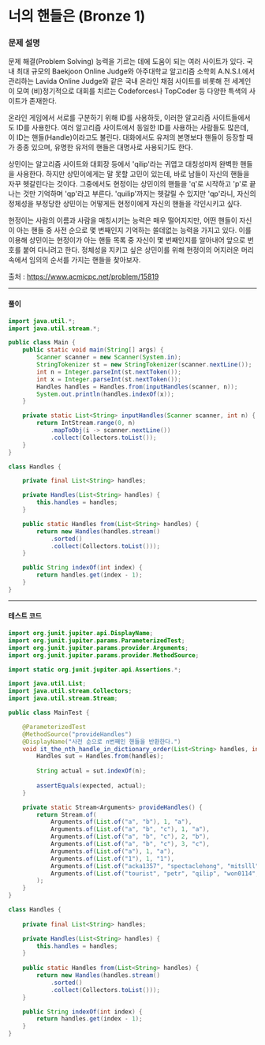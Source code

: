 # 너의 핸들은 (Bronze 1)

### 문제 설명

문제 해결(Problem Solving) 능력을 기르는 데에 도움이 되는 여러 사이트가 있다. 국내 최대 규모의 Baekjoon Online Judge와 아주대학교 알고리즘 소학회 A.N.S.I.에서 관리하는 Lavida Online Judge와 같은 국내 온라인 채점 사이트를 비롯해 전 세계인이 모여 (비)정기적으로 대회를 치르는 Codeforces나 TopCoder 등 다양한 특색의 사이트가 존재한다.

온라인 게임에서 서로를 구분하기 위해 ID를 사용하듯, 이러한 알고리즘 사이트들에서도 ID를 사용한다. 여러 알고리즘 사이트에서 동일한 ID를 사용하는 사람들도 많은데, 이 ID는 핸들(Handle)이라고도 불린다. 대화에서도 유저의 본명보다 핸들이 등장할 때가 종종 있으며, 유명한 유저의 핸들은 대명사로 사용되기도 한다.

상민이는 알고리즘 사이트와 대회장 등에서 'qilip'라는 귀엽고 대칭성마저 완벽한 핸들을 사용한다. 하지만 상민이에게는 말 못할 고민이 있는데, 바로 남들이 자신의 핸들을 자꾸 헷갈린다는 것이다. 그중에서도 현정이는 상민이의 핸들을 'q'로 시작하고 'p'로 끝나는 것만 기억하며 'qp'라고 부른다. 'quilip'까지는 헷갈릴 수 있지만 'qp'라니, 자신의 정체성을 부정당한 상민이는 어떻게든 현정이에게 자신의 핸들을 각인시키고 싶다.

현정이는 사람의 이름과 사람을 매칭시키는 능력은 매우 떨어지지만, 어떤 핸들이 자신이 아는 핸들 중 사전 순으로 몇 번째인지 기억하는 쓸데없는 능력을 가지고 있다. 이를 이용해 상민이는 현정이가 아는 핸들 목록 중 자신이 몇 번째인지를 알아내어 앞으로 번호를 붙여 다니려고 한다. 정체성을 지키고 싶은 상민이를 위해 현정이의 어지러운 머리속에서 임의의 순서를 가지는 핸들을 찾아보자.

출처 : https://www.acmicpc.net/problem/15819

---

#### 풀이
~~~java
import java.util.*;
import java.util.stream.*;

public class Main {
    public static void main(String[] args) {
        Scanner scanner = new Scanner(System.in);
        StringTokenizer st = new StringTokenizer(scanner.nextLine());
        int n = Integer.parseInt(st.nextToken());
        int x = Integer.parseInt(st.nextToken());
        Handles handles = Handles.from(inputHandles(scanner, n));
        System.out.println(handles.indexOf(x));
    }

    private static List<String> inputHandles(Scanner scanner, int n) {
        return IntStream.range(0, n)
            .mapToObj(i -> scanner.nextLine())
            .collect(Collectors.toList());
    }
}

class Handles {

    private final List<String> handles;

    private Handles(List<String> handles) {
        this.handles = handles;
    }

    public static Handles from(List<String> handles) {
        return new Handles(handles.stream()
            .sorted()
            .collect(Collectors.toList()));
    }

    public String indexOf(int index) {
        return handles.get(index - 1);
    }
}
~~~

---

#### 테스트 코드
~~~java
import org.junit.jupiter.api.DisplayName;
import org.junit.jupiter.params.ParameterizedTest;
import org.junit.jupiter.params.provider.Arguments;
import org.junit.jupiter.params.provider.MethodSource;

import static org.junit.jupiter.api.Assertions.*;

import java.util.List;
import java.util.stream.Collectors;
import java.util.stream.Stream;

public class MainTest {

    @ParameterizedTest
    @MethodSource("provideHandles")
    @DisplayName("사전 순으로 n번째인 핸들을 반환한다.")
    void it_the_nth_handle_in_dictionary_order(List<String> handles, int n, String expected) {
        Handles sut = Handles.from(handles);
        
        String actual = sut.indexOf(n);
        
        assertEquals(expected, actual);
    }

    private static Stream<Arguments> provideHandles() {
        return Stream.of(
            Arguments.of(List.of("a", "b"), 1, "a"),
            Arguments.of(List.of("a", "b", "c"), 1, "a"),
            Arguments.of(List.of("a", "b", "c"), 2, "b"),
            Arguments.of(List.of("a", "b", "c"), 3, "c"),
            Arguments.of(List.of("a"), 1, "a"),
            Arguments.of(List.of("1"), 1, "1"),
            Arguments.of(List.of("acka1357", "spectaclehong", "mitslll", "luke0201"), 1, "acka1357"),
            Arguments.of(List.of("tourist", "petr", "qilip", "won0114", "hmy3743", "jujh97", "hjhj97", "bio8641", "kangjieun9843"), 7, "qilip")
        );
    }
}

class Handles {
    
    private final List<String> handles;

    private Handles(List<String> handles) {
        this.handles = handles;
    }
    
    public static Handles from(List<String> handles) {
        return new Handles(handles.stream()
            .sorted()
            .collect(Collectors.toList()));
    }

    public String indexOf(int index) {
        return handles.get(index - 1);
    }
}
~~~
